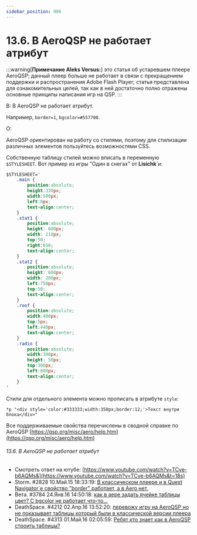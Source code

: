 ```yaml
---
sidebar_position: 986
---
```


# 13.6. В AeroQSP не работает атрибут
<!-- [:faq_13_06] -->

:::warning[**Примечание Aleks Versus:**]
это статья об устаревшем плеере AeroQSP; данный плеер больше не работает в связи с прекращением поддержки и распространения Adobe Flash Player; статья представлена для ознакомительных целей, так как в ней достаточно полно отражены основные принципы написания игр на QSP.
:::

В: В AeroQSP не работает атрибут.

Например, `border=1`, `bgcolor=#557700`.

О:

AeroQSP ориентирован на работу со стилями, поэтому для стилизации различных элементов пользуйтесь возможностями CSS.

Собственную таблицу стилей можно вписать в переменную `$STYLESHEET`. Вот пример из игры "Один в снегах" от **Lisichk**`и:
```css
$STYLESHEET='
	.main { 
		position:absolute; 
		height:330px; 
		width:500px; 
		left:0px; 
		text-align:center; 
	} 
	.stat1 { 
		position:absolute;
		height: 600px; 
		width: 210px; 
		top:50;
		right:650;
		text-align:center; 
	} 
	.stat2 { 
		position:absolute;
		height: 600px;
		width: 200px;
		left:750px;
		top:50;
		text-align:center; 
	}
	.roof {
		position:absolute;
		width:400px;
		top:5px;
		left:440px;
		text-align:center;
	}
	.radio {
		position:absolute;
		width:300px;
		height: 50px;
		top:300px;
		left:800px;
		text-align:center;
	}
'
```
Стили для отдельного элемента можно прописать в атрибуте `style`:
```qsp
*p "<div style='color:#333333;width:350px;border:12;'>Текст внутри блока</div>"
```
Все поддерживаемые свойства перечислены в сводной справке по AeroQSP [https://qsp.org/misc/aero/help.htm](https://qsp.org/misc/aero/help.htm)

###### 13.6. В AeroQSP не работает атрибут
<!-- [:link_13_06] -->
- Смотреть ответ на ютубе: [https://www.youtube.com/watch?v=TCve-b6AQMs&](https://www.youtube.com/watch?v=TCve-b6AQMs&t=18s)
- Storm. #2828 10.Май.15 18:33:19: [В классическом плеере и в Quest Navigator`е свойство "border" работает, а в Aero нет.](https://qsp.org/index.php?option=com_agora&task=topic&id=40&p=113&prc=25&Itemid=57#p19941)
- Вета. #3784 24.Янв.16 14:50:18: [как в аере задать ячейке таблицы цвет? С bgcolor не работает что-то...](https://qsp.org/index.php?option=com_agora&task=topic&id=40&p=152&prc=25&Itemid=57#p22645)
- DeathSpace. #4212 02.Апр.16 13:52:20: [перевожу игру на AeroQSP но не показывает таблицы который были в классической версии плеера](https://qsp.org/index.php?option=com_agora&task=topic&id=40&p=169&prc=25&Itemid=57#p23639)
- DeathSpace. #4313 01.Май.16 02:05:59: [Ребят кто знает как в AeroQSP строить таблицы?](https://qsp.org/index.php?option=com_agora&task=topic&id=40&p=173&prc=25&Itemid=57#p23838)
